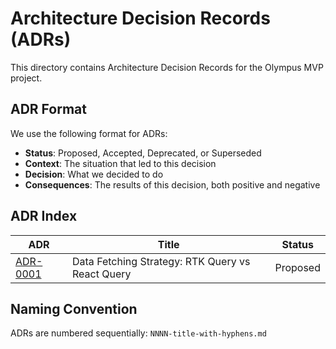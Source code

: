# Architecture Decision Records (ADRs)

This directory contains Architecture Decision Records for the Olympus MVP project.

## ADR Format

We use the following format for ADRs:

- **Status**: Proposed, Accepted, Deprecated, or Superseded
- **Context**: The situation that led to this decision
- **Decision**: What we decided to do
- **Consequences**: The results of this decision, both positive and negative

## ADR Index

| ADR                                          | Title                                            | Status   |
| -------------------------------------------- | ------------------------------------------------ | -------- |
| [ADR-0001](./0001-data-fetching-strategy.md) | Data Fetching Strategy: RTK Query vs React Query | Proposed |

## Naming Convention

ADRs are numbered sequentially: `NNNN-title-with-hyphens.md`
